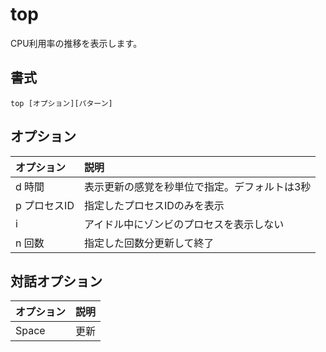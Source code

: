 # top

CPU利用率の推移を表示します。

## 書式

```
top [オプション][パターン]
```

## オプション

|オプション|説明|
|:--|:--|
|d 時間|表示更新の感覚を秒単位で指定。デフォルトは3秒|
|p プロセスID|指定したプロセスIDのみを表示|
|i|アイドル中にゾンビのプロセスを表示しない|
|n 回数|指定した回数分更新して終了|

## 対話オプション

|オプション|説明|
|:--|:--|
|Space |更新|

